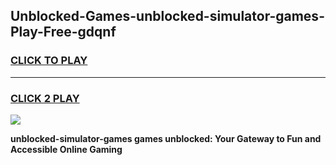 
## Unblocked-Games-unblocked-simulator-games-Play-Free-gdqnf
<h3>
<a href="https://premium76.site?title=unblocked-simulator-games&ref=10A">CLICK TO PLAY</a></h3>
<hr>

<h3>
<a href="https://premium76.site?title=unblocked-simulator-games&ref=10A">CLICK 2 PLAY</a>
  
</h3>

<a href="https://premium76.site?title=unblocked-simulator-games&ref=10A"><img src="https://clearcache.store/games.png"></a>


**unblocked-simulator-games games unblocked: Your Gateway to Fun and Accessible Online Gaming**
